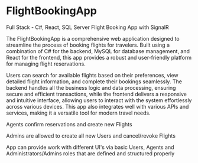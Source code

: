 # FlightBookingApp
Full Stack - C#, React, SQL Server Flight Booking App with SignalR


The FlightBookingApp is a comprehensive web application designed to streamline the process of booking flights for travelers. Built using a combination of C# for the backend, MySQL for database management, and React for the frontend, this app provides a robust and user-friendly platform for managing flight reservations. 

Users can search for available flights based on their preferences, view detailed flight information, and complete their bookings seamlessly. The backend handles all the business logic and data processing, ensuring secure and efficient transactions, while the frontend delivers a responsive and intuitive interface, allowing users to interact with the system effortlessly across various devices. This app also integrates well with various APIs and services, making it a versatile tool for modern travel needs.

Agents confirm reservations and create new Flights

Admins are allowed to create all new Users and cancel/revoke Flights 

App can provide work with different UI's via basic Users, Agents and Administrators/Admins roles that are defined and structured properly
